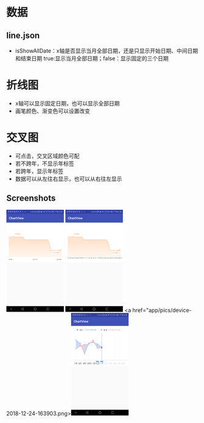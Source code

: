 # 数据
## line.json
  - isShowAllDate：x轴是否显示当月全部日期，还是只显示开始日期、中间日期和结束日期 true:显示当月全部日期；false：显示固定的三个日期
  
  
# 折线图
- x轴可以显示固定日期，也可以显示全部日期
- 画笔颜色、渐变色可以设置改变

# 交叉图
- 可点击，交叉区域颜色可配
- 若不跨年，不显示年标签
- 若跨年，显示年标签
- 数据可以从左往右显示，也可以从右往左显示


## Screenshots
<a href="app/pics/device-2018-12-24-163216.png"><img src="app/pics/device-2018-12-24-163216.png" width="30%"/></a>
<a href="app/pics/device-2018-12-24-163615.png"><img src="app/pics/device-2018-12-24-163615.png" width="30%"/></a>
<a href="app/pics/device-2018-12-24-163903.png><img src="app/pics/device-2018-12-24-163903.png" width="30%"/></a>
